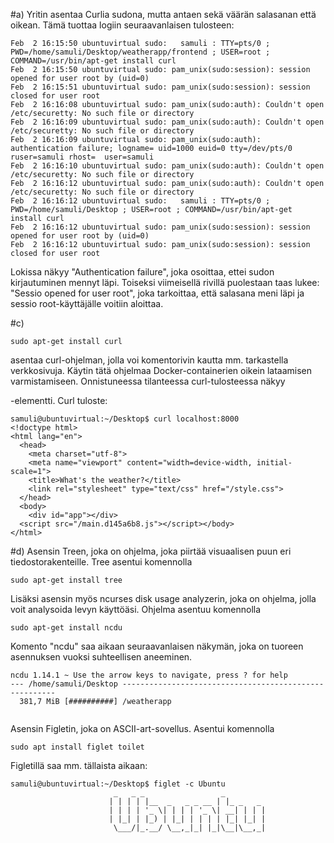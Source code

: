 #a) 
Yritin asentaa Curlia sudona, mutta antaen sekä väärän salasanan että oikean. 
Tämä tuottaa logiin seuraavanlaisen tulosteen: 
```
Feb  2 16:15:50 ubuntuvirtual sudo:   samuli : TTY=pts/0 ; PWD=/home/samuli/Desktop/weatherapp/frontend ; USER=root ; COMMAND=/usr/bin/apt-get install curl
Feb  2 16:15:50 ubuntuvirtual sudo: pam_unix(sudo:session): session opened for user root by (uid=0)
Feb  2 16:15:51 ubuntuvirtual sudo: pam_unix(sudo:session): session closed for user root
Feb  2 16:16:08 ubuntuvirtual sudo: pam_unix(sudo:auth): Couldn't open /etc/securetty: No such file or directory
Feb  2 16:16:09 ubuntuvirtual sudo: pam_unix(sudo:auth): Couldn't open /etc/securetty: No such file or directory
Feb  2 16:16:09 ubuntuvirtual sudo: pam_unix(sudo:auth): authentication failure; logname= uid=1000 euid=0 tty=/dev/pts/0 ruser=samuli rhost=  user=samuli
Feb  2 16:16:10 ubuntuvirtual sudo: pam_unix(sudo:auth): Couldn't open /etc/securetty: No such file or directory
Feb  2 16:16:12 ubuntuvirtual sudo: pam_unix(sudo:auth): Couldn't open /etc/securetty: No such file or directory
Feb  2 16:16:12 ubuntuvirtual sudo:   samuli : TTY=pts/0 ; PWD=/home/samuli/Desktop ; USER=root ; COMMAND=/usr/bin/apt-get install curl
Feb  2 16:16:12 ubuntuvirtual sudo: pam_unix(sudo:session): session opened for user root by (uid=0)
Feb  2 16:16:12 ubuntuvirtual sudo: pam_unix(sudo:session): session closed for user root

```
Lokissa näkyy "Authentication failure", joka osoittaa, ettei sudon kirjautuminen mennyt läpi. Toiseksi viimeisellä rivillä puolestaan taas lukee: "Sessio opened for user root", joka tarkoittaa, että salasana meni läpi ja sessio root-käyttäjälle voitiin aloittaa.
 
#c) 
```
sudo apt-get install curl
```
asentaa curl-ohjelman, jolla voi komentorivin kautta mm. tarkastella verkkosivuja. Käytin tätä ohjelmaa Docker-containerien oikein lataamisen varmistamiseen. Onnistuneessa tilanteessa curl-tulosteessa näkyy <div>-elementti. 
Curl tuloste:
```
samuli@ubuntuvirtual:~/Desktop$ curl localhost:8000
<!doctype html>
<html lang="en">
  <head>
    <meta charset="utf-8">
    <meta name="viewport" content="width=device-width, initial-scale=1">
    <title>What's the weather?</title>
    <link rel="stylesheet" type="text/css" href="/style.css">
  </head>
  <body>
    <div id="app"></div>
  <script src="/main.d145a6b8.js"></script></body>
</html>

```

#d)
Asensin Treen, joka on ohjelma, joka piirtää visuaalisen puun eri tiedostorakenteille. 
Tree asentui komennolla 
```
sudo apt-get install tree
```

Lisäksi asensin myös ncurses disk usage analyzerin, joka on ohjelma, jolla voit analysoida levyn käyttöäsi. 
Ohjelma asentuu komennolla
```
sudo apt-get install ncdu
```
Komento "ncdu" saa aikaan seuraavanlaisen näkymän, joka on tuoreen asennuksen vuoksi suhteellisen aneeminen. 
```
ncdu 1.14.1 ~ Use the arrow keys to navigate, press ? for help                  
--- /home/samuli/Desktop -------------------------------------------------------
  381,7 MiB [##########] /weatherapp                                            


```

Asensin Figletin, joka on ASCII-art-sovellus. 
Asentui komennolla
```
sudo apt install figlet toilet
```
Figletillä saa mm. tällaista aikaan: 
```
samuli@ubuntuvirtual:~/Desktop$ figlet -c Ubuntu
                       _   _ _                 _         
                      | | | | |__  _   _ _ __ | |_ _   _ 
                      | | | | '_ \| | | | '_ \| __| | | |
                      | |_| | |_) | |_| | | | | |_| |_| |
                       \___/|_.__/ \__,_|_| |_|\__|\__,_|
                                                         

```
